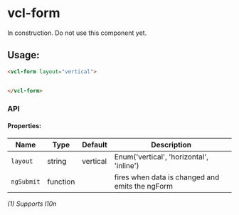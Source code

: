 # vcl-form

In construction. Do not use this component yet.

## Usage:

```html
<vcl-form layout="vertical">


</vcl-form>
```



### API

#### Properties:

| Name                         | Type        | Default  | Description
| ---------------------------- | ----------- | -------- |--------------
| `layout`                     | string      | vertical | Enum('vertical', 'horizontal', 'inline')
| `ngSubmit`                   | function    |          | fires when data is changed and emits the ngForm

*(1) Supports l10n*
